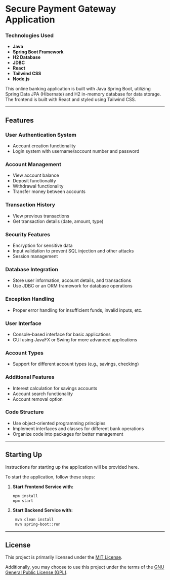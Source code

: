 # Secure Payment Gateway Application

### Technologies Used
- **Java**  
- **Spring Boot Framework**  
- **H2 Database**  
- **JDBC**  
- **React**
- **Tailwind CSS**
- **Node.js**

This online banking application is built with Java Spring Boot, utilizing Spring Data JPA (Hibernate) and H2 in-memory database for data storage. The frontend is built with React and styled using Tailwind CSS.

--- 

## Features

### User Authentication System
- Account creation functionality  
- Login system with username/account number and password  

### Account Management
- View account balance  
- Deposit functionality  
- Withdrawal functionality  
- Transfer money between accounts  

### Transaction History
- View previous transactions  
- Get transaction details (date, amount, type)  

### Security Features
- Encryption for sensitive data  
- Input validation to prevent SQL injection and other attacks  
- Session management  

### Database Integration
- Store user information, account details, and transactions  
- Use JDBC or an ORM framework for database operations  

### Exception Handling
- Proper error handling for insufficient funds, invalid inputs, etc.  

### User Interface
- Console-based interface for basic applications  
- GUI using JavaFX or Swing for more advanced applications  

### Account Types
- Support for different account types (e.g., savings, checking)  

### Additional Features
- Interest calculation for savings accounts  
- Account search functionality  
- Account removal option  

### Code Structure
- Use object-oriented programming principles  
- Implement interfaces and classes for different bank operations  
- Organize code into packages for better management  

---

## Starting Up
Instructions for starting up the application will be provided here.  

To start the application, follow these steps:  

1. **Start Frontend Service with:**  
   ```bash
   npm install
   npm start
   ```

2. **Start Backend Service with:**
   ```bash
    mvn clean install
    mvn spring-boot::run

---

## License
This project is primarily licensed under the [MIT License](https://opensource.org/licenses/MIT).  

Additionally, you may choose to use this project under the terms of the [GNU General Public License (GPL)](https://www.gnu.org/licenses/gpl-3.0.html). 
